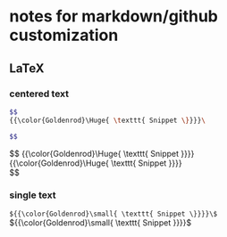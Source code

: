# notes for markdown/github customization

## LaTeX 

### centered text
```bash
$$
{{\color{Goldenrod}\Huge{ \texttt{ Snippet \}}}}\

$$
```
$$
{{\color{Goldenrod}\Huge{ \texttt{ Snippet \}}}}\
{{\color{Goldenrod}\Huge{ \texttt{ Snippet \}}}}\
$$

### single text
`${{\color{Goldenrod}\small{ \texttt{ Snippet \}}}}\$`
${{\color{Goldenrod}\small{ \texttt{ Snippet \}}}}\$
